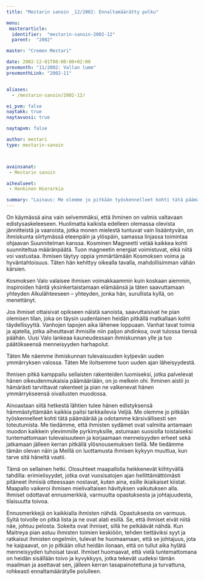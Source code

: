 ```yaml
---
title: "Mestarin sanoin _12/2002: Ennaltamäärätty polku"

menu:
 masterarticle:
  identifier:  "mestarin-sanoin-2002-12"
  parent:  "2002"

master: "Cremen Mestari"

date: 2002-12-01T00:00:00+02:00
prevmonth: "11/2002: Vallan lume"
prevmonthLink: "2002-11"


aliases:
  - /mestarin-sanoin/2002-12/

ei_pvm: false
naytakk: true
naytavuosi: true

naytapvm: false

author: mestari
type: mestarin-sanoin



avainsanat:
 - Mestarin sanoin

aihealueet:
 - Henkinen Hierarkia

summary: "Lainaus: Me olemme jo pitkään työskennelleet kohti tätä päämäärää ja odotamme kärsivällisesti sen toteutumista. Me tiedämme, että ihmisten sydämet ovat valmiita antamaan muodon kaikkein ylevimmille pyrkimyksille, astumaan suosiolla toistaiseksi tuntemattomaan tulevaisuuteen ja korjaamaan menneisyyden erheet sekä jatkamaan jälleen kerran pitkällä ylösnousemuksen tiellä."
---
```

<p>On käymässä aina vain selvemmäksi, että ihminen on valmis valtavaan edistysaskeleeseen. Huolimatta kaikista edelleen olemassa olevista jännitteistä ja vaaroista, jotka monen mielestä tuntuvat vain lisääntyvän, on ihmiskunta siirtymässä eteenpäin ja ylöspäin, samassa linjassa toimintaa ohjaavan Suunnitelman kanssa. Kosminen Magneetti vetää kaikkea kohti suunniteltua määränpäätä. Tuon magneetin energiat voimistuvat, eikä niitä voi vastustaa. Ihmisen täytyy oppia ymmärtämään Kosmoksen voima ja hyväntahtoisuus. Täten hän kehittyy oikealla tavalla, mahdollisimman vähän kärsien.</p>
<p>Kosmoksen Valo valaisee ihmisen voimakkaammin kuin koskaan aiemmin, inspiroiden häntä yksinkertaistamaan elämäänsä ja täten saavuttamaan yhteyden Alkulähteeseen – yhteyden, jonka hän, surullista kyllä, on menettänyt.</p>
<p>Jos ihmiset ottaisivat opikseen näistä sanoista, saavuttaisivat he pian olemisen tilan, joka on täysin uudenlainen heidän pitkällä matkallaan kohti täydellisyyttä. Vanhojen tapojen aika lähenee loppuaan. Vanhat tavat toimia ja ajatella, jotka aiheuttavat ihmisille niin paljon ahdinkoa, ovat tulossa tiensä päähän. Uusi Valo lankeaa kauneudessaan ihmiskunnan ylle ja tuo päätökseensä menneisyyden harhapolut.</p>
<p>Täten Me näemme ihmiskunnan tulevaisuuden kylpevän uuden ymmärryksen valossa. Täten Me iloitsemme tuon uuden ajan läheisyydestä.</p>
<p>Ihmisen pitkä kamppailu sellaisten rakenteiden luomiseksi, jotka palvelevat hänen oikeudenmukaisia päämääriään, on jo melkein ohi. Ihminen aistii jo hämärästi tarvittavat rakenteet ja pian ne valkenevat hänen ymmärrykseensä oivallusten muodossa.</p>
<p>Ainoastaan siitä hetkestä lähtien tulee hänen edistyksensä hämmästyttämään kaikkia paitsi tarkkailevia Veljiä. Me olemme jo pitkään työskennelleet kohti tätä päämäärää ja odotamme kärsivällisesti sen toteutumista. Me tiedämme, että ihmisten sydämet ovat valmiita antamaan muodon kaikkein ylevimmille pyrkimyksille, astumaan suosiolla toistaiseksi tuntemattomaan tulevaisuuteen ja korjaamaan menneisyyden erheet sekä jatkamaan jälleen kerran pitkällä ylösnousemuksen tiellä. Me tiedämme tämän olevan näin ja Meillä on luottamusta ihmisen kykyyn muuttua, kun tarve sitä häneltä vaatii.</p>
<p>Tämä on sellainen hetki. Olosuhteet maapallolla heikkenevät kiihtyvällä tahdilla: erimielisyydet, jotka ovat vuosisatojen ajan hellittämättömästi pitäneet ihmisiä otteessaan nostavat, kuten aina, esille ikiaikaiset kiistat. Maapallo vaikeroi ihmisen mielivaltaisen hävityksen vaikutuksen alla. Ihmiset odottavat ennusmerkkiä, varmuutta opastuksesta ja johtajuudesta, tilaisuutta toivoa.</p>
<p>Ennusmerkkejä on kaikkialla ihmisten nähdä. Opastuksesta on varmuus. Syitä toivolle on pitkä lista ja ne ovat alati esillä. Se, että ihmiset eivät niitä näe, johtuu pelosta. Sokeita ovat ihmiset, sillä he pelkäävät nähdä. Kun Maitreya pian astuu ihmisten toimien keskiöön, tehden tiettäviksi syyt ja ratkaisut ihmisten ongelmiin, tulevat he huomaamaan, että se johtajuus, jota he kaipaavat, on jo pitkään ollut heidän ilonaan, että on tullut aika hylätä menneisyyden tuhoisat tavat. Ihmiset huomaavat, että vielä tuntemattomana on heidän sisällään toivo ja kyvykkyys, jotka tekevät uudeksi tämän maailman ja asettavat sen, jälleen kerran tasapainotettuna ja turvattuna, rohkeasti ennaltamäärätylle polulleen.</p>